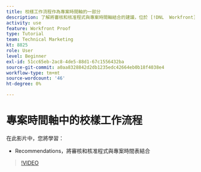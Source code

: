 ```yaml
---
title: 校樣工作流程作為專案時間軸的一部分
description: 了解將審核和核准程式與專案時間軸結合的建議，位於 [!DNL  Workfront].
activity: use
feature: Workfront Proof
type: Tutorial
team: Technical Marketing
kt: 8825
role: User
level: Beginner
exl-id: 51cc65eb-2ac8-4de5-88d1-67c1556432ba
source-git-commit: a0aa8328842d2db1235edc42664eb0b18f4038e4
workflow-type: tm+mt
source-wordcount: '46'
ht-degree: 0%

---
```


# 專案時間軸中的校樣工作流程

在此影片中，您將學習：

* Recommendations，將審核和核准程式與專案時間表結合

>[!VIDEO](https://video.tv.adobe.com/v/335125/?quality=12)

<!--
## Learn more
These articles on [!DNL Workfront] One describe some basic proof workflows that you could use as a basis for building workflows at your organization.

* Basic proofing process
* Internal then external review
* Working with designers and project managers
-->

